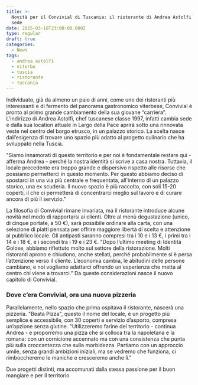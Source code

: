 ```yaml
---
title: >-
  Novità per il Convivial di Tuscania: il ristorante di Andrea Astolfi cambia
  sede
date: 2025-03-18T23:00:00.000Z
type: regular
draft: true
categories:
  - News
tags:
  - andrea astolfi
  - viterbo
  - tuscia
  - ristorante
  - tuscania
---
```


Individuato, già da almeno un paio di anni, come uno dei ristoranti più interessanti e di fermento del panorama gastronomico viterbese, Convivial è pronto al primo grande cambiamento della sua giovane “carriera”. L’indirizzo di Andrea Astolfi, chef tuscanese classe 1997, infatti cambia sede e dalla sua location attuale in Largo della Pace aprirà sotto una rinnovata veste nel centro del borgo etrusco, in un palazzo storico. La scelta nasce dall’esigenza di trovare uno spazio più adatto al progetto culinario che ha sviluppato nella Tuscia.

"Siamo innamorati di questo territorio e per noi è fondamentale restare qui - afferma Andrea - perché la nostra identità si scrive a casa nostra. Tuttavia, il locale precedente era troppo grande e dispersivo rispetto alle risorse che possiamo permetterci in questo momento. Per questo abbiamo deciso di spostarci in una via più centrale e frequentata, all'interno di un palazzo storico, una ex scuderia. Il nuovo spazio è più raccolto, con soli 15-20 coperti, il che ci permetterà di concentrarci meglio sul lavoro e di curare ancora di più il servizio."

La filosofia di Convivial rimane invariata, ma il ristorante introduce alcune novità nel modo di rapportarsi ai clienti. Oltre al menù degustazione (unico, di cinque portate, a 50 €), sarà possibile ordinare alla carta, con una selezione di piatti pensata per offrire maggiore libertà di scelta e attenzione al pubblico locale. Gli antipasti saranno compresi tra i 10 e i 13 €, i primi tra i 14 e i 18 €, e i secondi tra i 19 e i 23 €. "Dopo l’ultimo meeting di Identità Golose, abbiamo riflettuto molto sul settore della ristorazione. Molti ristoranti aprono e chiudono, anche stellati, perché probabilmente si è persa l’attenzione verso il cliente. L’economia cambia, le abitudini delle persone cambiano, e noi vogliamo adattarci offrendo un'esperienza che metta al centro chi viene a trovarci.” Da queste considerazioni nasce il nuovo capitolo di Convivial.

### Dove c’era Convivial, ora una nuova pizzeria

Parallelamente, nello spazio che prima ospitava il ristorante, nascerà una pizzeria. "Beata Pizza", questo il nome del locale, è un progetto più semplice e accessibile, con 30 coperti e servizio d’asporto, compresa un’opzione senza glutine. "Utilizzeremo farine del territorio - continua Andrea - e proporremo una pizza che si colloca tra la napoletana e la romana: con un cornicione accennato ma con una consistenza che punta più sulla croccantezza che sulla morbidezza. Partiamo con un approccio umile, senza grandi ambizioni iniziali, ma se vedremo che funziona, ci rimboccheremo le maniche e cresceremo anche lì."

Due progetti distinti, ma accomunati dalla stessa passione per il buon mangiare e per il territorio
